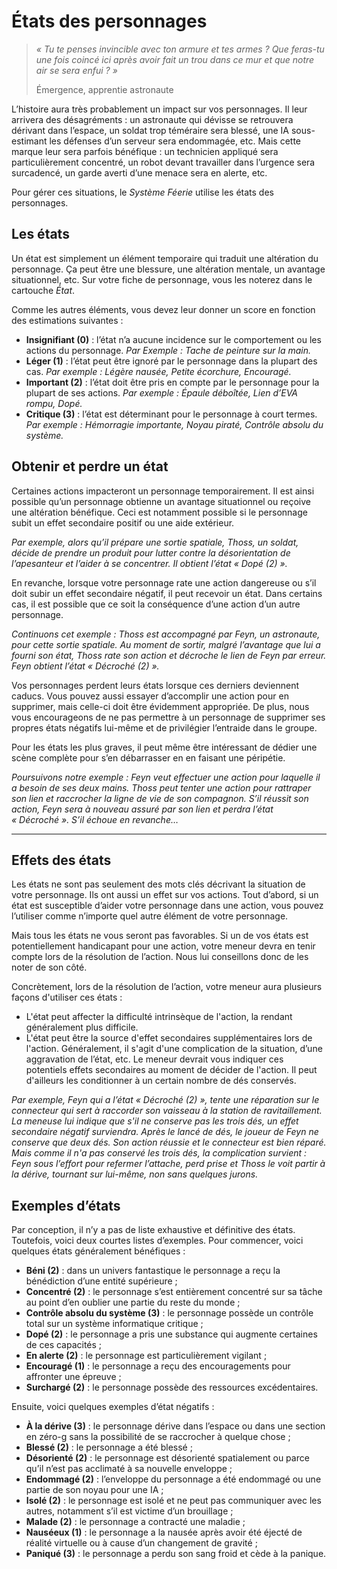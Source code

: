 # États des personnages

> *« Tu te penses invincible avec ton armure et tes armes ? Que feras-tu une fois coincé ici après avoir fait un trou dans ce mur et que notre air se sera enfui ? »*
>
> Émergence, apprentie astronaute

L’histoire aura très probablement un impact sur vos personnages. Il leur arrivera des désagréments : un astronaute qui dévisse se retrouvera dérivant dans l’espace, un soldat trop téméraire sera blessé, une IA sous-estimant les défenses d’un serveur sera endommagée, etc. Mais cette marque leur sera parfois bénéfique : un technicien appliqué sera particulièrement concentré, un robot devant travailler dans l’urgence sera surcadencé, un garde averti d’une menace sera en alerte, etc.

Pour gérer ces situations, le *Système Féerie* utilise les états des personnages.

## Les états

Un état est simplement un élément temporaire qui traduit une altération du personnage. Ça peut être une blessure, une altération mentale, un avantage situationnel, etc. Sur votre fiche de personnage, vous les noterez dans le cartouche *État*.

Comme les autres éléments, vous devez leur donner un score en fonction des estimations suivantes :
* **Insignifiant (0)** : l’état n’a aucune incidence sur le comportement ou les actions du personnage. *Par Exemple : Tache de peinture sur la main.*
* **Léger (1)** : l’état peut être ignoré par le personnage dans la plupart des cas. *Par exemple : Légère nausée, Petite écorchure, Encouragé.*
* **Important (2)** : l’état doit être pris en compte par le personnage pour la plupart de ses actions. *Par exemple : Épaule déboîtée, Lien d’EVA rompu, Dopé.*
* **Critique (3)** : l’état est déterminant pour le personnage à court termes. *Par exemple : Hémorragie importante, Noyau piraté, Contrôle absolu du système.*

## Obtenir et perdre un état

Certaines actions impacteront un personnage temporairement. Il est ainsi possible qu’un personnage obtienne un avantage situationnel ou reçoive une altération bénéfique. Ceci est notamment possible si le personnage subit un effet secondaire positif ou une aide extérieur.

*Par exemple, alors qu’il prépare une sortie spatiale, Thoss, un soldat, décide de prendre un produit pour lutter contre la désorientation de l’apesanteur et l’aider à se concentrer. Il obtient l’état « Dopé (2) ».*

En revanche, lorsque votre personnage rate une action dangereuse ou s’il doit subir un effet secondaire négatif, il peut recevoir un état. Dans certains cas, il est possible que ce soit la conséquence d’une action d’un autre personnage.

*Continuons cet exemple : Thoss est accompagné par Feyn, un astronaute, pour cette sortie spatiale. Au moment de sortir, malgré l’avantage que lui a fourni son état, Thoss rate son action et décroche le lien de Feyn par erreur. Feyn obtient l’état « Décroché (2) ».*

Vos personnages perdent leurs états lorsque ces derniers deviennent caducs. Vous pouvez aussi essayer d’accomplir une action pour en supprimer, mais celle-ci doit être évidemment appropriée. De plus, nous vous encourageons de ne pas permettre à un personnage de supprimer ses propres états négatifs lui-même et de privilégier l’entraide dans le groupe.

Pour les états les plus graves, il peut même être intéressant de dédier une scène complète pour s’en débarrasser en en faisant une péripétie.

*Poursuivons notre exemple : Feyn veut effectuer une action pour laquelle il a besoin de ses deux mains. Thoss peut tenter une action pour rattraper son lien et raccrocher la ligne de vie de son compagnon. S’il réussit son action, Feyn sera à nouveau assuré par son lien et perdra l’état « Décroché ». S’il échoue en revanche…*

----

## Effets des états

Les états ne sont pas seulement des mots clés décrivant la situation de votre personnage. Ils ont aussi un effet sur vos actions. Tout d’abord, si un état est susceptible d’aider votre personnage dans une action, vous pouvez l’utiliser comme n’importe quel autre élément de votre personnage.

Mais tous les états ne vous seront pas favorables. Si un de vos états est potentiellement handicapant pour une action, votre meneur devra en tenir compte lors de la résolution de l’action. Nous lui conseillons donc de les noter de son côté.

Concrètement, lors de la résolution de l’action, votre meneur aura plusieurs façons d'utiliser ces états :
* L'état peut affecter la difficulté intrinsèque de l'action, la rendant généralement plus difficile.
* L'état peut être la source d'effet secondaires supplémentaires lors de l'action. Généralement, il s'agit d'une complication de la situation, d’une aggravation de l’état, etc. Le meneur devrait vous indiquer ces potentiels effets secondaires au moment de décider de l'action. Il peut d'ailleurs les conditionner à un certain nombre de dés conservés.

*Par exemple, Feyn qui a l’état « Décroché (2) », tente une réparation sur le connecteur qui sert à raccorder son vaisseau à la station de ravitaillement. La meneuse lui indique que s'il ne conserve pas les trois dés, un effet secondaire négatif surviendra. Après le lancé de dés, le joueur de Feyn ne conserve que deux dés. Son action réussie et le connecteur est bien réparé. Mais comme il n'a pas conservé les trois dés, la complication survient : Feyn sous l’effort pour refermer l’attache, perd prise et Thoss le voit partir à la dérive, tournant sur lui-même, non sans quelques jurons.*

## Exemples d’états

Par conception, il n’y a pas de liste exhaustive et définitive des états. Toutefois, voici deux courtes listes d’exemples. Pour commencer, voici quelques états généralement bénéfiques :
* **Béni (2)** : dans un univers fantastique le personnage a reçu la bénédiction d’une entité supérieure ;
* **Concentré (2)** : le personnage s’est entièrement concentré sur sa tâche au point d’en oublier une partie du reste du monde ;
* **Contrôle absolu du système (3)** : le personnage possède un contrôle total sur un système informatique critique ;
* **Dopé (2)** : le personnage a pris une substance qui augmente certaines de ces capacités ;
* **En alerte (2)** : le personnage est particulièrement vigilant ;
* **Encouragé (1)** : le personnage a reçu des encouragements pour affronter une épreuve ;
* **Surchargé (2)** : le personnage possède des ressources excédentaires.

Ensuite, voici quelques exemples d’état négatifs :
* **À la dérive (3)** : le personnage dérive dans l’espace ou dans une section en zéro-g sans la possibilité de se raccrocher à quelque chose ;
* **Blessé (2)** : le personnage a été blessé ;
* **Désorienté (2)** : le personnage est désorienté spatialement ou parce qu’il n’est pas acclimaté à sa nouvelle enveloppe ;
* **Endommagé (2)** : l’enveloppe du personnage a été endommagé ou une partie de son noyau pour une IA ;
* **Isolé (2)** : le personnage est isolé et ne peut pas communiquer avec les autres, notamment s’il est victime d’un brouillage ;
* **Malade (2)** : le personnage a contracté une maladie ;
* **Nauséeux (1)** : le personnage a la nausée après avoir été éjecté de réalité virtuelle ou à cause d’un changement de gravité ;
* **Paniqué (3)** : le personnage a perdu son sang froid et cède à la panique.
